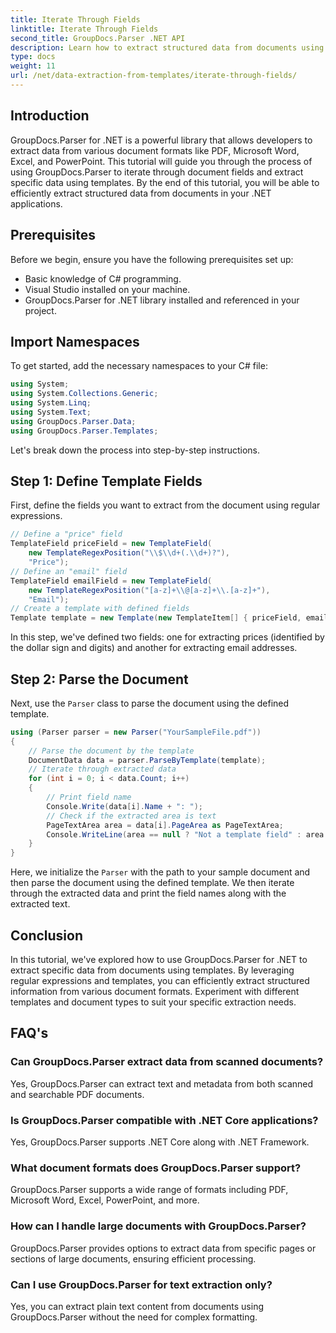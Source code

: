 ```yaml
---
title: Iterate Through Fields
linktitle: Iterate Through Fields
second_title: GroupDocs.Parser .NET API
description: Learn how to extract structured data from documents using GroupDocs.Parser for .NET. Enhance your .NET applications with document data extraction capabilities.
type: docs
weight: 11
url: /net/data-extraction-from-templates/iterate-through-fields/
---
```

## Introduction
GroupDocs.Parser for .NET is a powerful library that allows developers to extract data from various document formats like PDF, Microsoft Word, Excel, and PowerPoint. This tutorial will guide you through the process of using GroupDocs.Parser to iterate through document fields and extract specific data using templates. By the end of this tutorial, you will be able to efficiently extract structured data from documents in your .NET applications.
## Prerequisites
Before we begin, ensure you have the following prerequisites set up:
- Basic knowledge of C# programming.
- Visual Studio installed on your machine.
- GroupDocs.Parser for .NET library installed and referenced in your project.

## Import Namespaces
To get started, add the necessary namespaces to your C# file:
```csharp
using System;
using System.Collections.Generic;
using System.Linq;
using System.Text;
using GroupDocs.Parser.Data;
using GroupDocs.Parser.Templates;
```
Let's break down the process into step-by-step instructions.
## Step 1: Define Template Fields
First, define the fields you want to extract from the document using regular expressions.
```csharp
// Define a "price" field
TemplateField priceField = new TemplateField(
    new TemplateRegexPosition("\\$\\d+(.\\d+)?"),
    "Price");
// Define an "email" field
TemplateField emailField = new TemplateField(
    new TemplateRegexPosition("[a-z]+\\@[a-z]+\\.[a-z]+"),
    "Email");
// Create a template with defined fields
Template template = new Template(new TemplateItem[] { priceField, emailField });
```
In this step, we've defined two fields: one for extracting prices (identified by the dollar sign and digits) and another for extracting email addresses.
## Step 2: Parse the Document
Next, use the `Parser` class to parse the document using the defined template.
```csharp
using (Parser parser = new Parser("YourSampleFile.pdf"))
{
    // Parse the document by the template
    DocumentData data = parser.ParseByTemplate(template);
    // Iterate through extracted data
    for (int i = 0; i < data.Count; i++)
    {
        // Print field name
        Console.Write(data[i].Name + ": ");
        // Check if the extracted area is text
        PageTextArea area = data[i].PageArea as PageTextArea;
        Console.WriteLine(area == null ? "Not a template field" : area.Text);
    }
}
```
Here, we initialize the `Parser` with the path to your sample document and then parse the document using the defined template. We then iterate through the extracted data and print the field names along with the extracted text.
## Conclusion
In this tutorial, we've explored how to use GroupDocs.Parser for .NET to extract specific data from documents using templates. By leveraging regular expressions and templates, you can efficiently extract structured information from various document formats. Experiment with different templates and document types to suit your specific extraction needs.

## FAQ's
### Can GroupDocs.Parser extract data from scanned documents?
Yes, GroupDocs.Parser can extract text and metadata from both scanned and searchable PDF documents.
### Is GroupDocs.Parser compatible with .NET Core applications?
Yes, GroupDocs.Parser supports .NET Core along with .NET Framework.
### What document formats does GroupDocs.Parser support?
GroupDocs.Parser supports a wide range of formats including PDF, Microsoft Word, Excel, PowerPoint, and more.
### How can I handle large documents with GroupDocs.Parser?
GroupDocs.Parser provides options to extract data from specific pages or sections of large documents, ensuring efficient processing.
### Can I use GroupDocs.Parser for text extraction only?
Yes, you can extract plain text content from documents using GroupDocs.Parser without the need for complex formatting.
